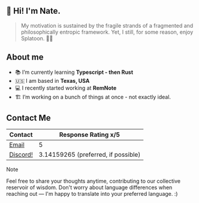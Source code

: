 ## 🫡 Hi! I'm Nate.
> My motivation is sustained by the fragile strands of a fragmented and philosophically entropic framework. Yet, I still, for some reason, enjoy Splatoon. 🤦‍♂️

## About me

- 📚 I’m currently learning **Typescript - then Rust** 
- 🇺🇸 I am based in **Texas, USA** 
- 💻 I recently started working at **RemNote** 
- 🏗️ I’m working on a bunch of things at once - not exactly ideal. 

## Contact Me

| Contact | Response Rating x/5 | 
| --- | --- |
| <a href="mailto:airship.magical_0a@icloud.com?&subject=Inquiry &body=Hello! I emailed you! :) Hello from the mailto: tag!">Email</a> | 5 |
| <a href="https://discord.com/users/338107857486610433">Discord!</a> | 3.14159265 (preferred, if possible) |

> [!NOTE]
> Feel free to share your thoughts anytime, contributing to our collective reservoir of wisdom. Don't worry about language differences when reaching out — I'm happy to translate into your preferred language. :)
